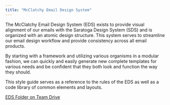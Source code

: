 ```yaml
---
title: "McClatchy Email Design System"
---
```


The McClatchy Email Design System (EDS) exists to provide visual alignment of our emails with the Saratoga Design System (SDS) and is organized with an atomic design structure. This system serves to streamline our email design workflow and provide consistency across all email products.

By starting with a framework and utilizing various organisms in a modular fashion, we can quickly and easily generate new complete templates for various needs and be confident that they both look and function the way they should.

This style guide serves as a reference to the rules of the EDS as well as a code library of common elements and layouts.

<a class="button big promo" target="_blank" href="https://drive.google.com/drive/folders/1F-WvqYcw530VoMNRScPsy_5NyEWKtHFq">EDS Folder on Team Drive</a>
